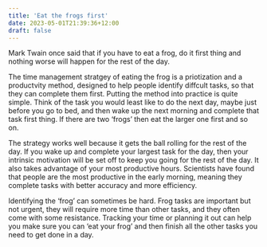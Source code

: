 ```yaml
---
title: 'Eat the frogs first'
date: 2023-05-01T21:39:36+12:00
draft: false
---
```


Mark Twain once said that if you have to eat a frog, do it first thing and nothing worse will happen for the rest of the day.

The time management stratgey of eating the frog is a priotization and a productvity method, designed to help people identify diffcult tasks, so that they can complete them first. Putting the method into practice is quite simple. Think of the task you would least like to do the next day, maybe just before you go to bed, and then wake up the next morning and complete that task first thing. If there are two ‘frogs’ then eat the larger one first and so on.

The strategy works well because it gets the ball rolling for the rest of the day. If you wake up and complete your largest task for the day, then your intrinsic motivation will be set off to keep you going for the rest of the day. It also takes advantage of your most productive hours. Scientists have found that people are the most productive in the early morning, meaning they complete tasks with better accuracy and more efficiency.

Identifying the ‘frog’ can sometimes be hard. Frog tasks are important but not urgent, they will require more time than other tasks, and they often come with some resistance. Tracking your time or planning it out can help you make sure you can ‘eat your frog’ and then finish all the other tasks you need to get done in a day.
